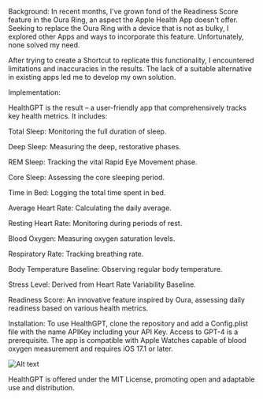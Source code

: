 
Background:
In recent months, I've grown fond of the Readiness Score feature in the Oura Ring, an aspect the Apple Health App doesn't offer. 
Seeking to replace the Oura Ring with a device that is not as bulky, I explored other Apps and ways to incorporate this feature. 
Unfortunately, none solved my need.

After trying to create a Shortcut to replicate this functionality, I encountered limitations and inaccuracies in the results. 
The lack of a suitable alternative in existing apps led me to develop my own solution.

Implementation:

HealthGPT is the result – a user-friendly app that comprehensively tracks key health metrics. It includes:

Total Sleep: Monitoring the full duration of sleep.

Deep Sleep: Measuring the deep, restorative phases.

REM Sleep: Tracking the vital Rapid Eye Movement phase.

Core Sleep: Assessing the core sleeping period.

Time in Bed: Logging the total time spent in bed.

Average Heart Rate: Calculating the daily average.

Resting Heart Rate: Monitoring during periods of rest.

Blood Oxygen: Measuring oxygen saturation levels.

Respiratory Rate: Tracking breathing rate.

Body Temperature Baseline: Observing regular body temperature.

Stress Level: Derived from Heart Rate Variability Baseline.

Readiness Score: An innovative feature inspired by Oura, assessing daily readiness based on various health metrics.



Installation:
To use HealthGPT, clone the repository and add a Config.plist file with the name APIKey including your API Key. 
Access to GPT-4 is a prerequisite. 
The app is compatible with Apple Watches capable of blood oxygen measurement and requires iOS 17.1 or later.

![Alt text](/path/to/IMG_3213.PNG)


HealthGPT is offered under the MIT License, promoting open and adaptable use and distribution.
